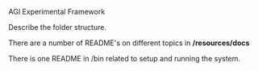 AGI Experimental Framework

Describe the folder structure.

There are a number of README's on different topics in **/resources/docs**

There is one README in /bin related to setup and running the system.